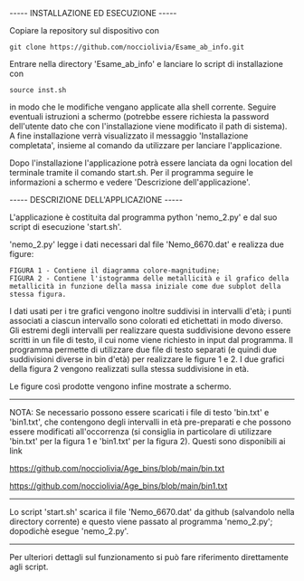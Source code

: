 
----- INSTALLAZIONE ED ESECUZIONE -----

Copiare la repository sul dispositivo con

    git clone https://github.com/nocciolivia/Esame_ab_info.git
  
Entrare nella directory 'Esame_ab_info' e lanciare lo script di installazione con

    source inst.sh

in modo che le modifiche vengano applicate alla shell corrente.
Seguire eventuali istruzioni a schermo (potrebbe essere richiesta la password dell'utente dato che con l'installazione viene modificato il path di sistema).
A fine installazione verrà visualizzato il messaggio 'Installazione completata', insieme al comando da utilizzare per lanciare l'applicazione.

Dopo l'installazione l'applicazione potrà essere lanciata da ogni location del terminale tramite il comando start.sh.
Per il programma seguire le informazioni a schermo e vedere 'Descrizione dell'applicazione'.



----- DESCRIZIONE DELL'APPLICAZIONE -----

L'applicazione è costituita dal programma python 'nemo_2.py' e dal suo script di esecuzione 'start.sh'.

'nemo_2.py' legge i dati necessari dal file 'Nemo_6670.dat' e realizza due figure:

    FIGURA 1 - Contiene il diagramma colore-magnitudine;
    FIGURA 2 - Contiene l'istogramma delle metallicità e il grafico della metallicità in funzione della massa iniziale come due subplot della stessa figura.

I dati usati per i tre grafici vengono inoltre suddivisi in intervalli d'età; i punti associati a ciascun intervallo sono colorati ed etichettati in modo diverso.
Gli estremi degli intervalli per realizzare questa suddivisione devono essere scritti in un file di testo, il cui nome viene richiesto in input dal programma.
Il programma permette di utilizzare due file di testo separati (e quindi due suddivisioni diverse in bin d'età) per realizzare le figure 1 e 2.
I due grafici della figura 2 vengono realizzati sulla stessa suddivisione in età.

Le figure così prodotte vengono infine mostrate a schermo.

----------------------------
NOTA: Se necessario possono essere scaricati i file di testo 'bin.txt' e 'bin1.txt', che contengono degli intervalli in età pre-preparati e che possono essere modificati all'occorrenza (si consiglia in particolare di utilizzare 'bin.txt' per la figura 1 e 'bin1.txt' per la figura 2). Questi sono disponibili ai link

  https://github.com/nocciolivia/Age_bins/blob/main/bin.txt
  
  https://github.com/nocciolivia/Age_bins/blob/main/bin1.txt
  
----------------------------

Lo script 'start.sh' scarica il file 'Nemo_6670.dat' da github (salvandolo nella directory corrente) e questo viene passato al programma 'nemo_2.py'; dopodichè esegue 'nemo_2.py'.

----------------------------

Per ulteriori dettagli sul funzionamento si può fare riferimento direttamente agli script.
